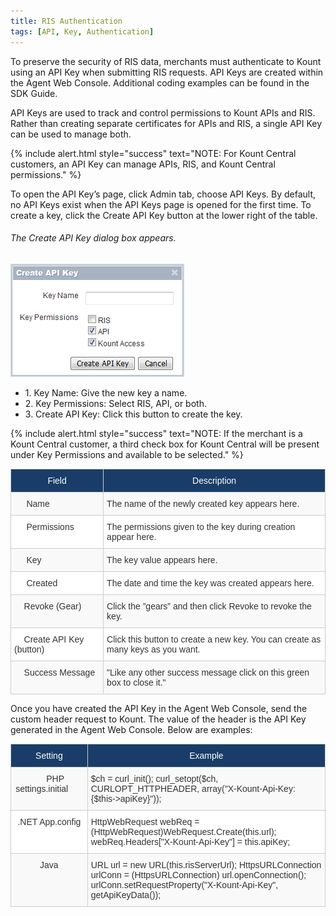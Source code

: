 ```yaml
---
title: RIS Authentication
tags: [API, Key, Authentication]
---
```


To preserve the security of RIS data, merchants must authenticate to Kount using an API Key when submitting RIS requests. API Keys are created within the Agent Web Console. Additional coding examples can be found in the SDK Guide.

API Keys are used to track and control permissions to Kount APIs and RIS. Rather than creating separate certificates for APIs and RIS, a single API Key can be used to manage both.

{% include alert.html style="success" text="NOTE: For Kount Central customers, an API Key can manage APIs, RIS, and Kount Central permissions." %}

To open the API Key’s page, click Admin tab, choose API Keys. By default, no API Keys exist when the API Keys page is opened for the first time. To create a key, click the Create API Key button at the lower right of the table.

###### The Create API Key dialog box appears.

![create API key dialog box](https://github.com/Kount/onboarding/blob/master/create%20api%20key%20dialog%20box.png)

<ul class="uk-list uk-list-divider">
    <li>1.	Key Name: Give the new key a name.</li>
    <li>2.	Key Permissions: Select RIS, API, or both.</li>
    <li>3.	Create API Key: Click this button to create the key.</li>
</ul>

{% include alert.html style="success" text="NOTE: If the merchant is a Kount Central customer, a third check box for Kount Central will be present under Key Permissions and available to be selected." %}

<style type="text/css">
.tg  {border-collapse:collapse;border-spacing:0;border-color:#ccc;}
.tg td{font-family:Arial, sans-serif;font-size:14px;padding:10px 5px;border-style:solid;border-width:1px;overflow:hidden;word-break:normal;border-color:#ccc;color:#333;background-color:#fff;}
.tg th{font-family:Arial, sans-serif;font-size:14px;font-weight:normal;padding:10px 5px;border-style:solid;border-width:1px;overflow:hidden;word-break:normal;border-color:#ccc;color:#333;background-color:#f0f0f0;}
.tg .tg-9qtj{background-color:#193d68;color:#ffffff;text-align:center;vertical-align:top}
.tg .tg-buh4{background-color:#f9f9f9;text-align:left;vertical-align:top}
.tg .tg-0lax{text-align:left;vertical-align:top}
</style>
<table class="tg">
  <tr>
    <th class="tg-9qtj">﻿Field</th>
    <th class="tg-9qtj">Description</th>
  </tr>
  <tr>
    <td class="tg-buh4">&nbsp;&nbsp;&nbsp;&nbsp;&nbsp;Name</td>
    <td class="tg-buh4">The name of the newly created key appears here.</td>
  </tr>
  <tr>
    <td class="tg-0lax">&nbsp;&nbsp;&nbsp;&nbsp;&nbsp;Permissions</td>
    <td class="tg-0lax">The permissions given to the key during creation appear here.</td>
  </tr>
  <tr>
    <td class="tg-buh4">&nbsp;&nbsp;&nbsp;&nbsp;&nbsp;Key</td>
    <td class="tg-buh4">The key value appears here.</td>
  </tr>
  <tr>
    <td class="tg-0lax">&nbsp;&nbsp;&nbsp;&nbsp;&nbsp;Created</td>
    <td class="tg-0lax">The date and time the key was created appears here.</td>
  </tr>
  <tr>
    <td class="tg-buh4">&nbsp;&nbsp;&nbsp;&nbsp;Revoke (Gear)</td>
    <td class="tg-buh4">Click the ”gears” and then click Revoke to revoke the key.</td>
  </tr>
  <tr>
    <td class="tg-0lax">&nbsp;&nbsp;&nbsp;&nbsp;Create API Key (button)</td>
    <td class="tg-0lax">Click this button to create a new key. You can create as many keys as you want.&nbsp;&nbsp;&nbsp;&nbsp;&nbsp;</td>
  </tr>
  <tr>
    <td class="tg-buh4">&nbsp;&nbsp;&nbsp;&nbsp;Success Message</td>
    <td class="tg-buh4">"Like any other success message click on this green box to close it."</td>
  </tr>
</table>

Once you have created the API Key in the Agent Web Console, send the custom header request to Kount. The value of the header is the API Key generated in the Agent Web Console. Below are examples:

<style type="text/css">
.tg  {border-collapse:collapse;border-spacing:0;border-color:#ccc;}
.tg td{font-family:Arial, sans-serif;font-size:14px;padding:10px 5px;border-style:solid;border-width:1px;overflow:hidden;word-break:normal;border-color:#ccc;color:#333;background-color:#fff;}
.tg th{font-family:Arial, sans-serif;font-size:14px;font-weight:normal;padding:10px 5px;border-style:solid;border-width:1px;overflow:hidden;word-break:normal;border-color:#ccc;color:#333;background-color:#f0f0f0;}
.tg .tg-9qtj{background-color:#193d68;color:#ffffff;text-align:center;vertical-align:top}
.tg .tg-baqh{text-align:center;vertical-align:top}
.tg .tg-buh4{background-color:#f9f9f9;text-align:left;vertical-align:top}
.tg .tg-dzk6{background-color:#f9f9f9;text-align:center;vertical-align:top}
.tg .tg-0lax{text-align:left;vertical-align:top}
</style>
<table class="tg">
  <tr>
    <th class="tg-9qtj">﻿Setting</th>
    <th class="tg-9qtj">Example</th>
  </tr>
  <tr>
    <td class="tg-dzk6">&nbsp;&nbsp;&nbsp;&nbsp;&nbsp;PHP settings.initial&nbsp;&nbsp;&nbsp;&nbsp;&nbsp;&nbsp;</td>
    <td class="tg-buh4">$ch = curl_init(); curl_setopt($ch, CURLOPT_HTTPHEADER, array("X-Kount-Api-Key: {$this-&gt;apiKey}"));</td>
  </tr>
  <tr>
    <td class="tg-baqh">.NET App.config</td>
    <td class="tg-0lax">HttpWebRequest webReq = (HttpWebRequest)WebRequest.Create(this.url); webReq.Headers["X-Kount-Api-Key"] = this.apiKey;</td>
  </tr>
  <tr>
    <td class="tg-dzk6">Java</td>
    <td class="tg-buh4">URL url = new URL(this.risServerUrl); HttpsURLConnection urlConn = (HttpsURLConnection) url.openConnection(); urlConn.setRequestProperty("X-Kount-Api-Key", getApiKeyData());&nbsp;&nbsp;&nbsp;&nbsp;&nbsp;</td>
  </tr>
</table>
